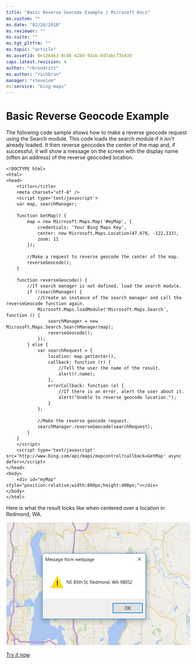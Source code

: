 ```yaml
---
title: "Basic Reverse Geocode Example | Microsoft Docs"
ms.custom: ""
ms.date: "02/28/2018"
ms.reviewer: ""
ms.suite: ""
ms.tgt_pltfrm: ""
ms.topic: "article"
ms.assetid: 0e128463-8c86-4284-93ab-0d7abc73b439
caps.latest.revision: 4
author: "rbrundritt"
ms.author: "richbrun"
manager: "stevelom"
ms:service: "bing-maps"
---
```

# Basic Reverse Geocode Example
The following code sample shows how to make a reverse geocode request using the Search module. This code loads the search module if it isn’t already loaded. It then reverse geocodes the center of the map and, if successful, it will show a message on the screen with the display name (often an address) of the reverse geocoded location.

```
<!DOCTYPE html>
<html>
<head>
    <title></title>
    <meta charset="utf-8" />
    <script type='text/javascript'>
    var map, searchManager;

    function GetMap() {
        map = new Microsoft.Maps.Map('#myMap', {
            credentials: 'Your Bing Maps Key',
            center: new Microsoft.Maps.Location(47.678, -122.133),
            zoom: 11
        });

        //Make a request to reverse geocode the center of the map.
        reverseGeocode();
    }

    function reverseGeocode() {
        //If search manager is not defined, load the search module.
        if (!searchManager) {
            //Create an instance of the search manager and call the reverseGeocode function again.
            Microsoft.Maps.loadModule('Microsoft.Maps.Search', function () {
                searchManager = new Microsoft.Maps.Search.SearchManager(map);
                reverseGeocode();
            });
        } else {
            var searchRequest = {
                location: map.getCenter(),
                callback: function (r) {
                    //Tell the user the name of the result.
                    alert(r.name);
                },
                errorCallback: function (e) {
                    //If there is an error, alert the user about it.
                    alert("Unable to reverse geocode location.");
                }
            };

            //Make the reverse geocode request.
            searchManager.reverseGeocode(searchRequest);
        }
    }
    </script>    
    <script type='text/javascript' src='http://www.bing.com/api/maps/mapcontrol?callback=GetMap' async defer></script>
</head>
<body>
    <div id="myMap" style="position:relative;width:600px;height:400px;"></div>
</body>
</html>
```

Here is what the result looks like when centered over a location in Redmond, WA.

![Reverse Geocode Exapmle Map](../v8-web-control/media/bmv8-reversegeocodeexample.png)

[Try it now](https://bingmapsv8samples.azurewebsites.net/#Reverse%20Geocode)